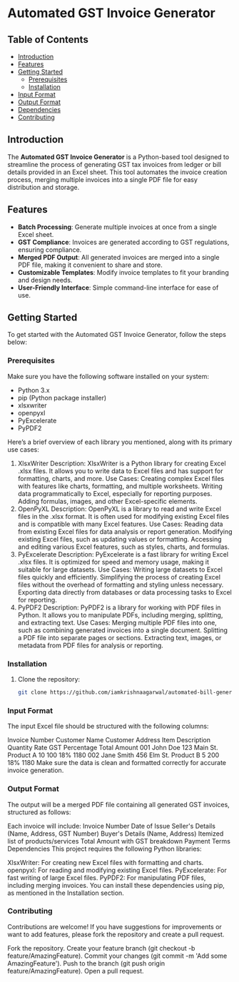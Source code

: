 # Automated GST Invoice Generator

## Table of Contents
- [Introduction](#introduction)
- [Features](#features)
- [Getting Started](#getting-started)
  - [Prerequisites](#prerequisites)
  - [Installation](#installation)
- [Input Format](#input-format)
- [Output Format](#output-format)
- [Dependencies](#dependencies)
- [Contributing](#contributing)

## Introduction

The **Automated GST Invoice Generator** is a Python-based tool designed to streamline the process of generating GST tax invoices from ledger or bill details provided in an Excel sheet. This tool automates the invoice creation process, merging multiple invoices into a single PDF file for easy distribution and storage.

## Features

- **Batch Processing**: Generate multiple invoices at once from a single Excel sheet.
- **GST Compliance**: Invoices are generated according to GST regulations, ensuring compliance.
- **Merged PDF Output**: All generated invoices are merged into a single PDF file, making it convenient to share and store.
- **Customizable Templates**: Modify invoice templates to fit your branding and design needs.
- **User-Friendly Interface**: Simple command-line interface for ease of use.

## Getting Started

To get started with the Automated GST Invoice Generator, follow the steps below:

### Prerequisites

Make sure you have the following software installed on your system:

- Python 3.x
- pip (Python package installer)
- xlsxwriter
- openpyxl
- PyExcelerate
- PyPDF2

Here’s a brief overview of each library you mentioned, along with its primary use cases:

1. XlsxWriter
Description: XlsxWriter is a Python library for creating Excel .xlsx files. It allows you to write data to Excel files and has support for formatting, charts, and more.
Use Cases:
Creating complex Excel files with features like charts, formatting, and multiple worksheets.
Writing data programmatically to Excel, especially for reporting purposes.
Adding formulas, images, and other Excel-specific elements.
2. OpenPyXL
Description: OpenPyXL is a library to read and write Excel files in the .xlsx format. It is often used for modifying existing Excel files and is compatible with many Excel features.
Use Cases:
Reading data from existing Excel files for data analysis or report generation.
Modifying existing Excel files, such as updating values or formatting.
Accessing and editing various Excel features, such as styles, charts, and formulas.
3. PyExcelerate
Description: PyExcelerate is a fast library for writing Excel .xlsx files. It is optimized for speed and memory usage, making it suitable for large datasets.
Use Cases:
Writing large datasets to Excel files quickly and efficiently.
Simplifying the process of creating Excel files without the overhead of formatting and styling unless necessary.
Exporting data directly from databases or data processing tasks to Excel for reporting.
4. PyPDF2
Description: PyPDF2 is a library for working with PDF files in Python. It allows you to manipulate PDFs, including merging, splitting, and extracting text.
Use Cases:
Merging multiple PDF files into one, such as combining generated invoices into a single document.
Splitting a PDF file into separate pages or sections.
Extracting text, images, or metadata from PDF files for analysis or reporting.

### Installation

1. Clone the repository:

   ```bash
   git clone https://github.com/iamkrishnaagarwal/automated-bill-generator.git

### Input Format
The input Excel file should be structured with the following columns:

Invoice Number	Customer Name	Customer Address	Item Description	Quantity	Rate	GST Percentage	Total Amount
001	John Doe	123 Main St.	Product A	10	100	18%	1180
002	Jane Smith	456 Elm St.	Product B	5	200	18%	1180
Make sure the data is clean and formatted correctly for accurate invoice generation.

### Output Format
The output will be a merged PDF file containing all generated GST invoices, structured as follows:

Each invoice will include:
Invoice Number
Date of Issue
Seller's Details (Name, Address, GST Number)
Buyer's Details (Name, Address)
Itemized list of products/services
Total Amount with GST breakdown
Payment Terms
Dependencies
This project requires the following Python libraries:

XlsxWriter: For creating new Excel files with formatting and charts.
openpyxl: For reading and modifying existing Excel files.
PyExcelerate: For fast writing of large Excel files.
PyPDF2: For manipulating PDF files, including merging invoices.
You can install these dependencies using pip, as mentioned in the Installation section.

### Contributing
Contributions are welcome! If you have suggestions for improvements or want to add features, please fork the repository and create a pull request.

Fork the repository.
Create your feature branch (git checkout -b feature/AmazingFeature).
Commit your changes (git commit -m 'Add some AmazingFeature').
Push to the branch (git push origin feature/AmazingFeature).
Open a pull request.
